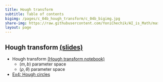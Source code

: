 ```yaml
---
title: Hough transform
subtitle: Table of contents
bigimg: /pages/c_04b_hough_transform/c_04b_bigimg.jpg
share-img: https://raw.githubusercontent.com/YoniChechik/AI_is_Math/master/docs/pages/c_04b_hough_transform/c_04b_bigimg.jpg
layout: page
---
```


## **Hough transform** [(slides)](/pages/c_04b_hough_transform/Hough_transform.pdf)
- Hough transform [(Hough transform notebook)](/pages/c_04b_hough_transform/hough_transform_nb/)
  - $(m,b)$ parameter space
  - $(\rho,\theta)$ parameter space
- [Ex4: Hough circles](/pages/c_04b_hough_transform/ex4/)

